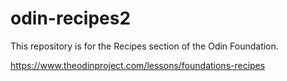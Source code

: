 # odin-recipes2

This repository is for the Recipes section of the Odin Foundation.

https://www.theodinproject.com/lessons/foundations-recipes